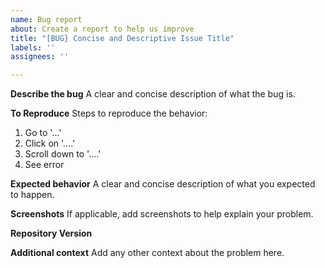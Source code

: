 ```yaml
---
name: Bug report
about: Create a report to help us improve
title: "[BUG} Concise and Descriptive Issue Title"
labels: ''
assignees: ''

---
```


**Describe the bug**
A clear and concise description of what the bug is.

**To Reproduce**
Steps to reproduce the behavior:
1. Go to '...'
2. Click on '....'
3. Scroll down to '....'
4. See error

**Expected behavior**
A clear and concise description of what you expected to happen.

**Screenshots**
If applicable, add screenshots to help explain your problem.

**Repository Version**

**Additional context**
Add any other context about the problem here.
